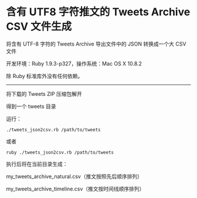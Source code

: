 含有 UTF8 字符推文的 Tweets Archive CSV 文件生成
============================

将含有 UTF-8 字符的 Tweets Archive 导出文件中的 JSON 转换成一个大 CSV 文件

开发环境：Ruby 1.9.3-p327，操作系统：Mac OS X 10.8.2

除 Ruby 标准库外没有任何依赖。

---

将下载的 Tweets ZIP 压缩包解开

得到一个 tweets 目录

运行：

    ./tweets_json2csv.rb /path/to/tweets

或者

    ruby ./tweets_json2csv.rb /path/to/tweets

执行后将在当前目录生成：

my_tweets_archive_natural.csv（推文按照先后顺序排列）

my_tweets_archive_timeline.csv（推文按时间线顺序排列）